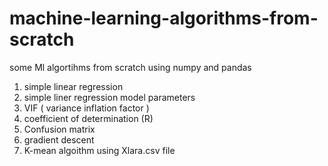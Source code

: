 # machine-learning-algorithms-from-scratch
some Ml algortihms from scratch using numpy and pandas 

1. simple linear regression 
2. simple liner regression model parameters
3. VIF ( variance inflation factor )
4. coefficient of determination (R)
5. Confusion matrix 
6. gradient descent 
7. K-mean algoithm using Xlara.csv file
